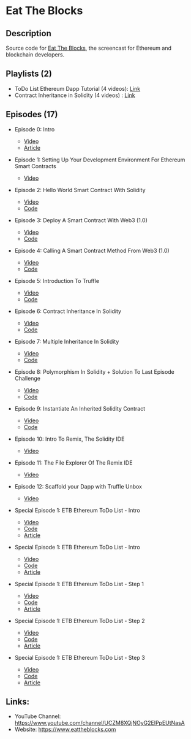 # Eat The Blocks

## Description
Source code for [Eat The Blocks](https://www.youtube.com/c/EatTheBlocks), the screencast for Ethereum and blockchain developers.

## Playlists (2)
* ToDo List Ethereum Dapp Tutorial (4 videos): [Link](https://www.youtube.com/playlist?list=PLbbtODcOYIoGfbrnfxgwva0Fktju0L449)
* Contract Inheritance in Solidity (4 videos) : [Link](https://www.youtube.com/playlist?list=PLbbtODcOYIoH2Dvos3Jhy48kKfYO-o0We)

## Episodes (17)

* Episode 0: Intro
    - [Video](https://www.youtube.com/watch?v=S4Q9T4EZjSs)
    - [Article](https://eattheblocks.com/genesis-post-episode1)
* Episode 1: Setting Up Your Development Environment For Ethereum Smart Contracts
    - [Video](https://www.youtube.com/watch?v=yIfq1mT2saM&t=1s)
* Episode 2: Hello World Smart Contract With Solidity
    - [Video](https://www.youtube.com/watch?v=XUOqw8duupw&t=3s)
    - [Code](https://github.com/jklepatch/eattheblocks/tree/master/episode2)
* Episode 3: Deploy A Smart Contract With Web3 (1.0)
    - [Video](https://www.youtube.com/watch?v=eyETb2Ib2pk&t=7s)
    - [Code](https://github.com/jklepatch/eattheblocks/tree/master/episode3)
* Episode 4: Calling A Smart Contract Method From Web3 (1.0)
    - [Video](https://www.youtube.com/watch?v=hr68GNEhHhg)
    - [Code](https://github.com/jklepatch/eattheblocks/tree/master/episode4)
* Episode 5: Introduction To Truffle
    - [Video](https://www.youtube.com/watch?v=M-w6dDDhu6w&t=3s)
    - [Code](https://github.com/jklepatch/eattheblocks/tree/master/episode5)
* Episode 6: Contract Inheritance In Solidity
    - [Video](https://www.youtube.com/watch?v=BIHNMvbqr0k&t=13s)
    - [Code](https://github.com/jklepatch/eattheblocks/tree/master/episode6)
* Episode 7: Multiple Inheritance In Solidity
    - [Video](https://www.youtube.com/watch?v=D9YFgLfK9uc&t=2s)
    - [Code](https://github.com/jklepatch/eattheblocks/tree/master/episode7)
* Episode 8: Polymorphism In Solidity + Solution To Last Episode Challenge
    - [Video](https://www.youtube.com/watch?v=NN7Q4hO6wXM&t=4s)
    - [Code](https://github.com/jklepatch/eattheblocks/tree/master/episode8)
* Episode 9: Instantiate An Inherited Solidity Contract
    - [Video](https://www.youtube.com/watch?v=YBSD1z96Tic)
    - [Code](https://github.com/jklepatch/eattheblocks/tree/master/episode9)
* Episode 10: Intro To Remix, The Solidity IDE
    - [Video](https://youtu.be/4CsH5xTxhSA)
* Episode 11: The File Explorer Of The Remix IDE
    - [Video](https://youtu.be/xKzNNh_Lc8k)
* Episode 12: Scaffold your Dapp with Truffle Unbox 
    - [Video](https://youtu.be/LlVj1wAEMAU)
* Special Episode 1: ETB Ethereum ToDo List - Intro
    - [Video](https://www.youtube.com/watch?v=-1c5hb_Y2MM&t=1s)
    - [Code](https://github.com/jklepatch/eattheblocks/tree/master/special-episode-1/finished)
    - [Article](https://eattheblocks.com/etb-ethereum-todo-list-app-special-episode-1) 

* Special Episode 1: ETB Ethereum ToDo List - Intro
    - [Video](https://youtu.be/-1c5hb_Y2MM)
    - [Code](https://github.com/jklepatch/eattheblocks/tree/master/special-episode-1/finished)
    - [Article](https://eattheblocks.com/etb-ethereum-todo-list-app-special-episode-1)
* Special Episode 1: ETB Ethereum ToDo List - Step 1
    - [Video](https://www.youtube.com/watch?v=-1c5hb_Y2MM)
    - [Code](https://github.com/jklepatch/eattheblocks/tree/master/special-episode-1/step1)
    - [Article](https://eattheblocks.com/todo-list-ethereum-dapp-step1-special-episode-1)
* Special Episode 1: ETB Ethereum ToDo List - Step 2
    - [Video](https://www.youtube.com/watch?v=xd-9h0sLRAI)
    - [Code](https://github.com/jklepatch/eattheblocks/tree/master/special-episode-1/step2)
    - [Article](https://eattheblocks.com/todo-list-ethereum-dapp-step2-special-episode-1)
* Special Episode 1: ETB Ethereum ToDo List - Step 3
    - [Video](https://youtu.be/82LeAnXe3SE)
    - [Code](https://github.com/jklepatch/eattheblocks/tree/master/special-episode-1/step3)
    - [Article](https://eattheblocks.com/todo-list-ethereum-dapp-step3-special-episode-1)
## Links:

* YouTube Channel: https://www.youtube.com/channel/UCZM8XQjNOyG2ElPpEUtNasA
* Website: https://www.eattheblocks.com

